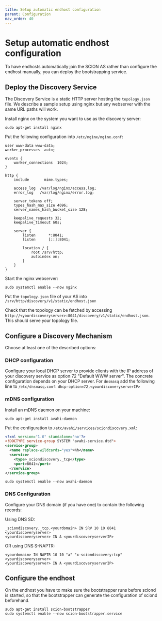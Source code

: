 ```yaml
---
title: Setup automatic endhost configuration
parent: Configuration
nav_order: 40
---
```


# Setup automatic endhost configuration

To have endhosts automatically join the SCION AS rather than configure the
endhost manually, you can deploy the bootstrapping service.

## Deploy the Discovery Service

The Discovery Service is a static HTTP server hosting the `topology.json` file.
We describe a sample setup using nginx but any webserver with the same URL paths
will work.

Install nginx on the system you want to use as the discovery server:

```shell
sudo apt-get install nginx
```

Put the following configuration into `/etc/nginx/nginx.conf`:

```
user www-data www-data;
worker_processes  auto;

events {
    worker_connections  1024;
}

http {
    include       mime.types;

    access_log  /var/log/nginx/access.log;
    error_log   /var/log/nginx/error.log;

    server_tokens off;
    types_hash_max_size 4096;
    server_names_hash_bucket_size 128;

    keepalive_requests 32;
    keepalive_timeout 60s;

    server {
        listen      *:8041;
        listen      [::]:8041;

        location / {
            root /srv/http;
            autoindex on;
        }
    }
}
```

Start the nginx webserver:

```shell
sudo systemctl enable --now nginx
```

Put the `topology.json` file of your AS into
`/srv/http/discovery/v1/static/endhost.json`

Check that the topology can be fetched by accessing
`http://<yourdiscoveryserver>:8041/discovery/v1/static/endhost.json`. This
should serve your topology file.

## Configure a Discovery Mechanism

Choose at least one of the described options:

### DHCP configuration

Configure your local DHCP server to provide clients with the IP address of your
discovery service as option 72 "Default WWW server". The concrete configuration
depends on your DHCP server. For `dnsmasq` add the following line to
`/etc/dnsmasq.conf`: `dhcp-option=72,<yourdiscoveryserverIP>`

### mDNS configuration

Install an mDNS daemon on your machine:

```shell
sudo apt-get install avahi-daemon
```

Put the configuration to `/etc/avahi/services/sciondiscovery.xml`:

```xml
<?xml version="1.0" standalone='no'?>
<!DOCTYPE service-group SYSTEM "avahi-service.dtd">
<service-group>
  <name replace-wildcards="yes">%h</name>
  <service>
    <type>_sciondiscovery._tcp</type>
    <port>8041</port>
  </service>
</service-group>
```

```shell
sudo systemctl enable --now avahi-daemon
```

### DNS Configuration

Configure your DNS domain (if you have one) to contain the following records:

Using DNS SD:
```
_sciondiscovery._tcp.<yourdomain> IN SRV 10 10 8041 <yourdiscoveryserver>
<yourdiscoveryserver> IN A <yourdiscoveryserverIP>
```

OR using DNS S-NAPTR:

```
<yourdomain> IN NAPTR 10 10 "a" "x-sciondiscovery:tcp" <yourdiscoveryserver>
<yourdiscoveryserver> IN A <yourdiscoveryserverIP>
```

## Configure the endhost

On the endhost you have to make sure the bootstrapper runs before sciond is
started, so that the bootstrapper can generate the configuration of sciond
beforehand.

```shell
sudo apt-get install scion-bootstrapper
sudo systemctl enable --now scion-bootstrapper.service
```
